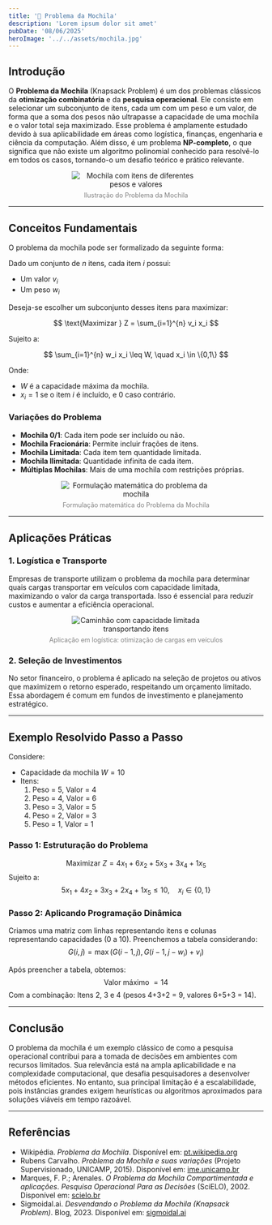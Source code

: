 ```yaml
---
title: '🎒 Problema da Mochila'
description: 'Lorem ipsum dolor sit amet'
pubDate: '08/06/2025'
heroImage: '../../assets/mochila.jpg'
---
```


## Introdução

O **Problema da Mochila** (Knapsack Problem) é um dos problemas clássicos da **otimização combinatória** e da **pesquisa operacional**. Ele consiste em selecionar um subconjunto de itens, cada um com um peso e um valor, de forma que a soma dos pesos não ultrapasse a capacidade de uma mochila e o valor total seja maximizado. Esse problema é amplamente estudado devido à sua aplicabilidade em áreas como logística, finanças, engenharia e ciência da computação. Além disso, é um problema **NP-completo**, o que significa que não existe um algoritmo polinomial conhecido para resolvê-lo em todos os casos, tornando-o um desafio teórico e prático relevante.

<figure style="text-align: center;">
  <img src="../../src/assets/banner-problema-da-mochila.png" 
       alt="Mochila com itens de diferentes pesos e valores" 
       style="max-width: 60%; height: auto; display: block; margin: 0 auto;" />
  <figcaption style="font-size: 0.9em; color: gray; margin-top: 0.5em;">
    Ilustração do Problema da Mochila
  </figcaption>
</figure>

---

## Conceitos Fundamentais

O problema da mochila pode ser formalizado da seguinte forma:

Dado um conjunto de $n$ itens, cada item $i$ possui:
- Um valor $v_i$
- Um peso $w_i$

Deseja-se escolher um subconjunto desses itens para maximizar:

$$
\text{Maximizar } Z = \sum_{i=1}^{n} v_i x_i
$$

Sujeito a:

$$
\sum_{i=1}^{n} w_i x_i \leq W, \quad x_i \in \{0,1\}
$$

Onde:
- $W$ é a capacidade máxima da mochila.
- $x_i = 1$ se o item $i$ é incluído, e $0$ caso contrário.

### Variações do Problema
- **Mochila 0/1**: Cada item pode ser incluído ou não.
- **Mochila Fracionária**: Permite incluir frações de itens.
- **Mochila Limitada**: Cada item tem quantidade limitada.
- **Mochila Ilimitada**: Quantidade infinita de cada item.
- **Múltiplas Mochilas**: Mais de uma mochila com restrições próprias.

<figure style="text-align: center;">
  <img src="../../src/assets/formulacao-matematica-problema-mochila.jpg" 
       alt="Formulação matemática do problema da mochila" 
       style="max-width: 70%; height: auto; display: block; margin: 0 auto;" />
  <figcaption style="font-size: 0.9em; color: gray; margin-top: 0.5em;">
    Formulação matemática do Problema da Mochila
  </figcaption>
</figure>

---

## Aplicações Práticas

### 1. Logística e Transporte
Empresas de transporte utilizam o problema da mochila para determinar quais cargas transportar em veículos com capacidade limitada, maximizando o valor da carga transportada. Isso é essencial para reduzir custos e aumentar a eficiência operacional.

<figure style="text-align: center;">
  <img src="../../src/assets/caminhao-capacidade-limitada.png" 
       alt="Caminhão com capacidade limitada transportando itens" 
       style="max-width: 60%; height: auto; display: block; margin: 0 auto;" />
  <figcaption style="font-size: 0.9em; color: gray; margin-top: 0.5em;">
    Aplicação em logística: otimização de cargas em veículos
  </figcaption>
</figure>

### 2. Seleção de Investimentos
No setor financeiro, o problema é aplicado na seleção de projetos ou ativos que maximizem o retorno esperado, respeitando um orçamento limitado. Essa abordagem é comum em fundos de investimento e planejamento estratégico.

---

## Exemplo Resolvido Passo a Passo

Considere:
- Capacidade da mochila $W = 10$
- Itens:  
  1. Peso = 5, Valor = 4  
  2. Peso = 4, Valor = 6  
  3. Peso = 3, Valor = 5  
  4. Peso = 2, Valor = 3  
  5. Peso = 1, Valor = 1  

### Passo 1: Estruturação do Problema
$$
\text{Maximizar } Z = 4x_1 + 6x_2 + 5x_3 + 3x_4 + 1x_5
$$
Sujeito a:
$$
5x_1 + 4x_2 + 3x_3 + 2x_4 + 1x_5 \leq 10, \quad x_i \in \{0,1\}
$$

### Passo 2: Aplicando Programação Dinâmica
Criamos uma matriz com linhas representando itens e colunas representando capacidades (0 a 10). Preenchemos a tabela considerando:
$$
G(i,j) = \max(G(i-1,j), G(i-1,j - w_i) + v_i)
$$

Após preencher a tabela, obtemos:
$$
\text{Valor máximo } = 14
$$
Com a combinação: Itens 2, 3 e 4 (pesos 4+3+2 = 9, valores 6+5+3 = 14).

---

## Conclusão

O problema da mochila é um exemplo clássico de como a pesquisa operacional contribui para a tomada de decisões em ambientes com recursos limitados. Sua relevância está na ampla aplicabilidade e na complexidade computacional, que desafia pesquisadores a desenvolver métodos eficientes. No entanto, sua principal limitação é a escalabilidade, pois instâncias grandes exigem heurísticas ou algoritmos aproximados para soluções viáveis em tempo razoável.

---

## Referências  

- Wikipédia. *Problema da Mochila*. Disponível em: [pt.wikipedia.org](https://pt.wikipedia.org/wiki/Problema_da_mochila)
- Rubens Carvalho. *Problema da Mochila e suas variações* (Projeto Supervisionado, UNICAMP, 2015). Disponível em: [ime.unicamp.br](https://www.ime.unicamp.br/~mac/db/2015-1S-122181-1.pdf)
- Marques, F. P.; Arenales. *O Problema da Mochila Compartimentada e aplicações*. *Pesquisa Operacional Para as Decisões* (SciELO), 2002. Disponível em: [scielo.br](https://www.scielo.br/j/pope/a/VppNVbxgM6NFzFrmgNtTTCH/)
- Sigmoidal.ai. *Desvendando o Problema da Mochila (Knapsack Problem)*. Blog, 2023. Disponível em: [sigmoidal.ai](https://sigmoidal.ai/desvendando-o-problema-da-mochila-knapsack-problem/)
